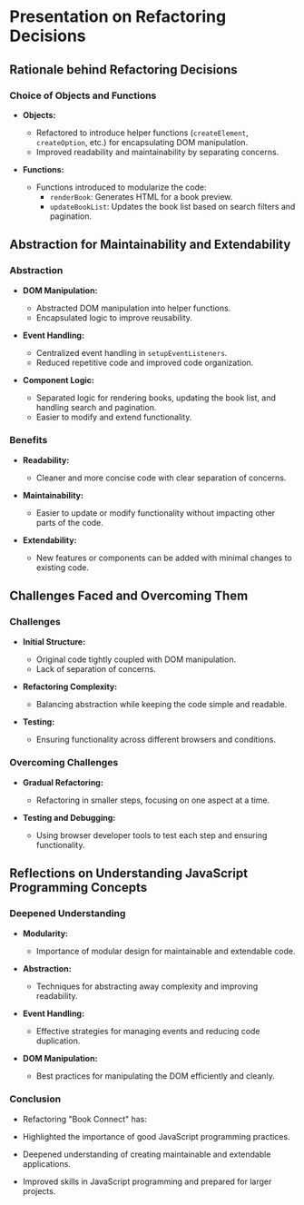 # Presentation on Refactoring Decisions

## Rationale behind Refactoring Decisions

### Choice of Objects and Functions

- **Objects:**

  - Refactored to introduce helper functions (`createElement`, `createOption`, etc.) for encapsulating DOM manipulation.
  - Improved readability and maintainability by separating concerns.

- **Functions:**
  - Functions introduced to modularize the code:
    - `renderBook`: Generates HTML for a book preview.
    - `updateBookList`: Updates the book list based on search filters and pagination.

## Abstraction for Maintainability and Extendability

### Abstraction

- **DOM Manipulation:**

  - Abstracted DOM manipulation into helper functions.
  - Encapsulated logic to improve reusability.

- **Event Handling:**

  - Centralized event handling in `setupEventListeners`.
  - Reduced repetitive code and improved code organization.

- **Component Logic:**
  - Separated logic for rendering books, updating the book list, and handling search and pagination.
  - Easier to modify and extend functionality.

### Benefits

- **Readability:**

  - Cleaner and more concise code with clear separation of concerns.

- **Maintainability:**

  - Easier to update or modify functionality without impacting other parts of the code.

- **Extendability:**
  - New features or components can be added with minimal changes to existing code.

## Challenges Faced and Overcoming Them

### Challenges

- **Initial Structure:**

  - Original code tightly coupled with DOM manipulation.
  - Lack of separation of concerns.

- **Refactoring Complexity:**

  - Balancing abstraction while keeping the code simple and readable.

- **Testing:**
  - Ensuring functionality across different browsers and conditions.

### Overcoming Challenges

- **Gradual Refactoring:**

  - Refactoring in smaller steps, focusing on one aspect at a time.

- **Testing and Debugging:**
  - Using browser developer tools to test each step and ensuring functionality.

## Reflections on Understanding JavaScript Programming Concepts

### Deepened Understanding

- **Modularity:**

  - Importance of modular design for maintainable and extendable code.

- **Abstraction:**

  - Techniques for abstracting away complexity and improving readability.

- **Event Handling:**

  - Effective strategies for managing events and reducing code duplication.

- **DOM Manipulation:**
  - Best practices for manipulating the DOM efficiently and cleanly.

### Conclusion

- Refactoring "Book Connect" has:

- Highlighted the importance of good JavaScript programming practices.
- Deepened understanding of creating maintainable and extendable applications.
- Improved skills in JavaScript programming and prepared for larger projects.

